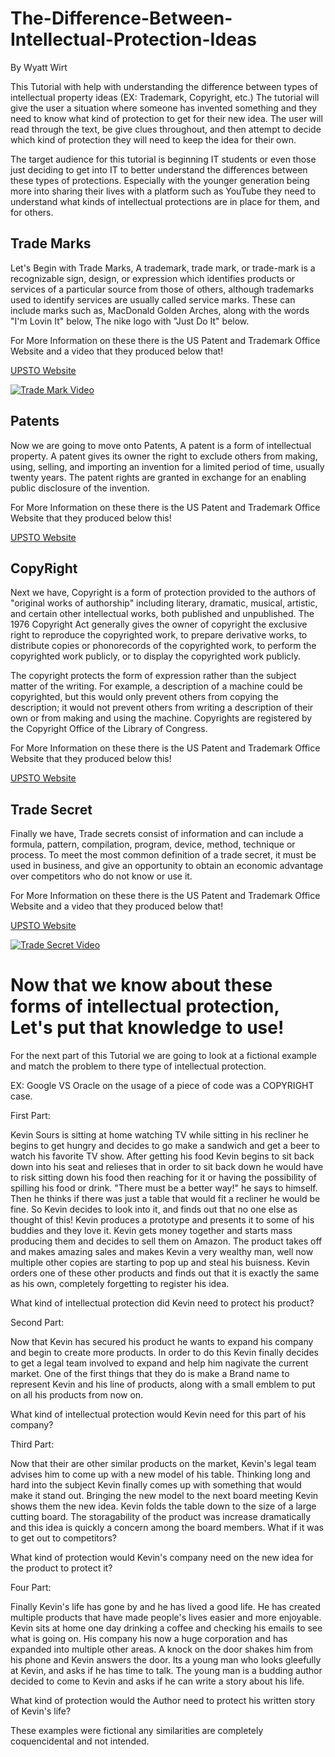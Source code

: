 # The-Difference-Between-Intellectual-Protection-Ideas
By Wyatt Wirt

This Tutorial with help with understanding the difference between types of intellectual property ideas (EX: Trademark, Copyright, etc.) The tutorial will give the user a situation where someone has invented something and they need to know what kind of protection to get for their new idea. The user will read through the text, be give clues throughout, and then attempt to decide which kind of protection they will need to keep the idea for their own.

The target audience for this tutorial is beginning IT students or even those just deciding to get into IT to better understand the differences between these types of protections. Especially with the younger generation being more into sharing their lives with a platform such as YouTube they need to understand what kinds of intellectual protections are in place for them, and for others.

## Trade Marks

Let's Begin with Trade Marks, A trademark, trade mark, or trade-mark is a recognizable sign, design, or expression which identifies products or services of a particular source from those of others, although trademarks used to identify services are usually called service marks. These can include marks such as, MacDonald Golden Arches, along with the words "I'm Lovin It" below, The nike logo with "Just Do It" below.

For More Information on these there is the US Patent and Trademark Office Website and a video that they produced below that!

[UPSTO Website](https://www.uspto.gov/trademarks-getting-started/trademark-basics)

[![Trade Mark Video](http://i3.ytimg.com/vi/qHDRV2NTSEk/maxresdefault.jpg)](https://www.youtube.com/watch?v=qHDRV2NTSEk)

## Patents

Now we are going to move onto Patents, A patent is a form of intellectual property. A patent gives its owner the right to exclude others from making, using, selling, and importing an invention for a limited period of time, usually twenty years. The patent rights are granted in exchange for an enabling public disclosure of the invention.

For More Information on these there is the US Patent and Trademark Office Website that they produced below this!

[UPSTO Website](https://www.uspto.gov/patents-getting-started/patent-process-overview)

## CopyRight

Next we have, Copyright is a form of protection provided to the authors of "original works of authorship" including literary, dramatic, musical, artistic, and certain other intellectual works, both published and unpublished. The 1976 Copyright Act generally gives the owner of copyright the exclusive right to reproduce the copyrighted work, to prepare derivative works, to distribute copies or phonorecords of the copyrighted work, to perform the copyrighted work publicly, or to display the copyrighted work publicly.

The copyright protects the form of expression rather than the subject matter of the writing. For example, a description of a machine could be copyrighted, but this would only prevent others from copying the description; it would not prevent others from writing a description of their own or from making and using the machine. Copyrights are registered by the Copyright Office of the Library of Congress.

For More Information on these there is the US Patent and Trademark Office Website that they produced below this!

[UPSTO Website](https://www.uspto.gov/trademarks-getting-started/trademark-basics)

## Trade Secret

Finally we have, Trade secrets consist of information and can include a formula, pattern, compilation, program, device, method, technique or process. To meet the most common definition of a trade secret, it must be used in business, and give an opportunity to obtain an economic advantage over competitors who do not know or use it.

For More Information on these there is the US Patent and Trademark Office Website and a video that they produced below that!

[UPSTO Website](https://www.uspto.gov/patents-getting-started/international-protection/trade-secrets-policy)

[![Trade Secret Video](http://i3.ytimg.com/vi/1dXA5A4l0Rg/maxresdefault.jpg)](https://www.youtube.com/watch?v=1dXA5A4l0Rg)

# Now that we know about these forms of intellectual protection, Let's put that knowledge to use!

For the next part of this Tutorial we are going to look at a fictional example and match the problem to there type of intellectual protection.

EX: Google VS Oracle on the usage of a piece of code was a COPYRIGHT case.

First Part:

Kevin Sours is sitting at home watching TV while sitting in his recliner he begins to get hungry and decides to go make a sandwich and get a beer to watch his favorite TV show. After getting his food Kevin begins to sit back down into his seat and relieses that in order to sit back down he would have to risk sitting down his food then reaching for it or having the possibility of spilling his food or drink. "There must be a better way!" he says to himself. Then he thinks if there was just a table that would fit a recliner he would be fine. So Kevin decides to look into it, and finds out that no one else as thought of this! Kevin produces a prototype and presents it to some of his buddies and they love it. Kevin gets money together and starts mass producing them and decides to sell them on Amazon. The product takes off and makes amazing sales and makes Kevin a very wealthy man, well now multiple other copies are starting to pop up and steal his buisness. Kevin orders one of these other products and finds out that it is exactly the same as his own, completely forgetting to register his idea.

What kind of intellectual protection did Kevin need to protect his product?

Second Part:

Now that Kevin has secured his product he wants to expand his company and begin to create more products. In order to do this Kevin finally decides to get a legal team involved to expand and help him nagivate the current market. One of the first things that they do is make a Brand name to represent Kevin and his line of products, along with a small emblem to put on all his products from now on.

What kind of intellectual protection would Kevin need for this part of his company?

Third Part:

Now that their are other similar products on the market, Kevin's legal team advises him to come up with a new model of his table. Thinking long and hard into the subject Kevin finally comes up with something that would make it stand out. Bringing the new model to the next board meeting Kevin shows them the new idea. Kevin folds the table down to the size of a large cutting board. The storagability of the product was increase dramatically and this idea is quickly a concern among the board members. What if it was to get out to competitors?

What kind of protection would Kevin's company need on the new idea for the product to protect it?

Four Part:

Finally Kevin's life has gone by and he has lived a good life. He has created multiple products that have made people's lives easier and more enjoyable. Kevin sits at home one day drinking a coffee and checking his emails to see what is going on. His company his now a huge corporation and has expanded into multiple other areas. A knock on the door shakes him from his phone and Kevin answers the door. Its a young man who looks gleefully at Kevin, and asks if he has time to talk. The young man is a budding author decided to come to Kevin and asks if he can write a story about his life.

What kind of protection would the Author need to protect his written story of Kevin's life?

These examples were fictional any similarities are completely coquencidental and not intended.




